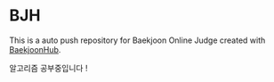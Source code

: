 # BJH
This is a auto push repository for Baekjoon Online Judge created with [BaekjoonHub](https://github.com/BaekjoonHub/BaekjoonHub).

알고리즘 공부중입니다 !
